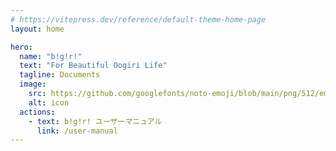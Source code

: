 ```yaml
---
# https://vitepress.dev/reference/default-theme-home-page
layout: home

hero:
  name: "bǃgǃrǃ"
  text: "For Beautiful Oogiri Life"
  tagline: Documents
  image:
    src: https://github.com/googlefonts/noto-emoji/blob/main/png/512/emoji_u1f984.png?raw=true
    alt: icon
  actions:
    - text: bǃgǃrǃ ユーザーマニュアル
      link: /user-manual
---
```

